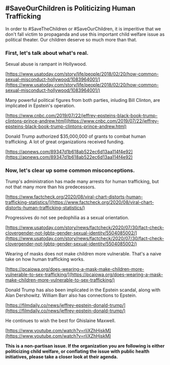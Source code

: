 ## #SaveOurChildren is Politicizing Human Trafficking

In order to #SaveTheChildren or #SaveOurChildren, it is imperitive that we don't fall victim to propaganda and use this important child welfare issue as political theater. Our children deserve so much more than that.

### First, let's talk about what's real.

Sexual abuse is rampant in Hollywood.

[https://www.usatoday.com/story/life/people/2018/02/20/how-common-sexual-misconduct-hollywood/1083964001/](https://www.usatoday.com/story/life/people/2018/02/20/how-common-sexual-misconduct-hollywood/1083964001/)

Many powerful political figures from both parties, inluding Bill Clinton, are implicated in Epstein's operation.

[https://www.cnbc.com/2019/07/22/jeffrey-epsteins-black-book-trump-clintons-prince-andrew.html](https://www.cnbc.com/2019/07/22/jeffrey-epsteins-black-book-trump-clintons-prince-andrew.html)

Donald Trump authorized $35,000,000 of grants to combat human trafficking. A lot of great organizations received funding.

[https://apnews.com/89347d1b618ab522ec6d13aa114f4e92](https://apnews.com/89347d1b618ab522ec6d13aa114f4e92)

### Now, let's clear up some common misconceptions.

Trump's administration has made many arrests for human trafficking, but not that many more than his predecessors.

[https://www.factcheck.org/2020/08/viral-chart-distorts-human-trafficking-statistics/](https://www.factcheck.org/2020/08/viral-chart-distorts-human-trafficking-statistics/)

Progressives do not see pedophilia as a sexual orientation.

[https://www.usatoday.com/story/news/factcheck/2020/07/30/fact-check-clovergender-not-lgbtq-gender-sexual-identity/5504085002/](https://www.usatoday.com/story/news/factcheck/2020/07/30/fact-check-clovergender-not-lgbtq-gender-sexual-identity/5504085002/)

Wearing of masks does not make children more vulnerable. That's a naive take on how human trafficking works.

[https://pcaiowa.org/does-wearing-a-mask-make-children-more-vulnerable-to-sex-trafficking/](https://pcaiowa.org/does-wearing-a-mask-make-children-more-vulnerable-to-sex-trafficking/)

Donald Trump has also been implicated in the Epstein scandal, along with Alan Dershowitz. William Barr also has connections to Epstein.

[https://filmdaily.co/news/jeffrey-epstein-donald-trump/](https://filmdaily.co/news/jeffrey-epstein-donald-trump/)

He continues to wish the best for Ghislaine Maxwell.

[https://www.youtube.com/watch?v=rliXZhHjskM](https://www.youtube.com/watch?v=rliXZhHjskM)

**This is a non-partisan issue. If the organization you are following is either politicizing child welfare, or conflating the issue with public health initiatives, please take a closer look at their agenda.** 
